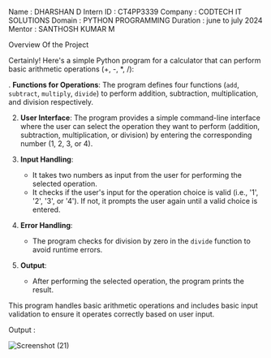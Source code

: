 Name : DHARSHAN D
Intern ID : CT4PP3339
Company : CODTECH IT SOLUTIONS
Domain : PYTHON PROGRAMMING
Duration : june to july 2024
Mentor : SANTHOSH KUMAR M


Overview Of the Project 


Certainly! Here's a simple Python program for a calculator that can perform basic arithmetic operations (+, -, *, /):

. **Functions for Operations**: The program defines four functions (`add`, `subtract`, `multiply`, `divide`) to perform addition, subtraction, multiplication, and division respectively.
  
2. **User Interface**: The program provides a simple command-line interface where the user can select the operation they want to perform (addition, subtraction, multiplication, or division) by entering the corresponding number (1, 2, 3, or 4).

3. **Input Handling**: 
   - It takes two numbers as input from the user for performing the selected operation.
   - It checks if the user's input for the operation choice is valid (i.e., '1', '2', '3', or '4'). If not, it prompts the user again until a valid choice is entered.

4. **Error Handling**: 
   - The program checks for division by zero in the `divide` function to avoid runtime errors.

5. **Output**: 
   - After performing the selected operation, the program prints the result.

This program handles basic arithmetic operations and includes basic input validation to ensure it operates correctly based on user input.

Output :


![Screenshot (21)](https://github.com/user-attachments/assets/eff84b09-eebd-458c-a232-4dd2fa3f8093)

